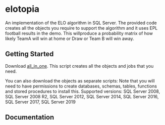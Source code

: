 # elotopia
An implementation of the ELO algorithm in SQL Server.
The provided code creates all the objects you require to support the algorithm and it uses EPL football results in the demo.
This willproduce a probability matrix of how likely TeamA will win at home or Draw or Team B will win away.
## Getting Started

Download [all_in_one](/all_in_one.sql).
This script creates all the objects and jobs that you need.

You can also download the objects as separate scripts:
Note that you will need to have permissions to create databases, schemas, tables, functions and stored procedures to install this.
Supported versions: SQL Server 2008, SQL Server 2008 R2, SQL Server 2012, SQL Server 2014, SQL Server 2016, SQL Server 2017, SQL Server 2019

## Documentation
